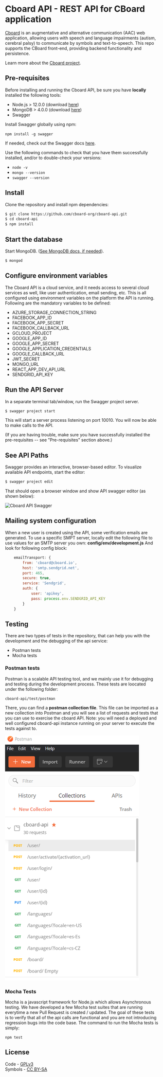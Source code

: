 # Cboard API - REST API for CBoard application

[Cboard](https://app.cboard.io/) is an augmentative and alternative communication (AAC) web application, allowing users with speech and language impairments (autism, cerebral palsy) to communicate by symbols and text-to-speech. This repo supports the CBoard front-end, providing backend functionality and persistence.

Learn more about the [Cboard project](https://github.com/cboard-org/cboard).

## Pre-requisites
Before installing and running the Cboard API, be sure you have **locally** installed the following tools:
* Node.js > 12.0.0 (download [here](https://nodejs.org/en/download/))
* MongoDB > 4.0.0 (download [here](https://docs.mongodb.com/manual/installation/))
* Swagger

Install Swagger globally using npm: 

`npm install -g swagger`

If needed, check out the Swagger docs [here](https://github.com/swagger-api/swagger-node/blob/master/docs/install.md).

Use the following commands to check that you have them successfully installed, and/or to double-check your versions:
* `node -v`
* `mongo --version`
* `swagger --version`

## Install
Clone the repository and install npm dependencies:
```bash
$ git clone https://github.com/cboard-org/cboard-api.git
$ cd cboard-api
$ npm install
```
## Start the database

Start MongoDB. ([See MongoDB docs, if needed](https://docs.mongodb.com/manual/tutorial/manage-mongodb-processes/)).

```bash
$ mongod
```

## Configure environment variables

The Cboard API is a cloud service, and it needs access to several cloud services as well, like user authentication, email sending, etc. This is all configured using environment variables on the platform the API is running. Following are the mandatory variables to be defined:

* AZURE_STORAGE_CONNECTION_STRING
* FACEBOOK_APP_ID
* FACEBOOK_APP_SECRET
* FACEBOOK_CALLBACK_URL
* GCLOUD_PROJECT
* GOOGLE_APP_ID
* GOOGLE_APP_SECRET
* GOOGLE_APPLICATION_CREDENTIALS
* GOOGLE_CALLBACK_URL
* JWT_SECRET
* MONGO_URL
* REACT_APP_DEV_API_URL
* SENDGRID_API_KEY

## Run the API Server

In a separate terminal tab/window, run the Swagger project server.

```bash
$ swagger project start
```

This will start a server process listening on port 10010. You will now be able to make calls to the API.

(If you are having trouble, make sure you have successfully installed the pre-requisites -- see "Pre-requisites" section above.)

## See API Paths

Swagger provides an interactive, browser-based editor. To visualize available API endpoints, start the editor:

```bash
$ swagger project edit
```
That should open a browser window and show API swagger editor (as shown below):

<img src='https://i.imgur.com/pt0eJVQ.png' width='600' alt='Cboard API Swagger'>

## Mailing system configuration
When a new user is created using the API, some verification emails are generated. To use a specific SMPT server, locally edit the following file to use values for an SMTP server you own:
**config/env/development.js**
And look for following config block:
```javascript
    emailTransport: {
        from: 'cboard@cboard.io',
        host: 'smtp.sendgrid.net',
        port: 465,
        secure: true,
        service: 'Sendgrid',
        auth: {
            user: 'apikey',
            pass: process.env.SENDGRID_API_KEY
        }
    }
```

## Testing 
There are two types of tests in the repository, that can help you with the development and the debugging of the api service: 

* Postman tests 
* Mocha tests

### Postman tests 
Postman is a scalable API testing tool, and we mainly use it for debugging and testing during the development process. These tests are loocated under the following folder: 
```
cboard-api/test/postman
```

There, you can find a **postman collection file**. This file can be imported as a new collection into Postman and you will see a list of requests and tests that you can use to exercise the cboard API.
Note: you will need a deployed and well configured cboard-api instance running on your server to execute the tests against to. 

![Cboard API Postman](public/images/postman.png)

### Mocha Tests
Mocha is a javascript framework for Node.js which allows Asynchronous testing. We have developed a few Mocha test suites that are running everytime a new Pull Request is created / updated. 
The goal of these tests is to verify that all of the api calls are functional and you are not introducing regression bugs into the code base. 
The command to run the Mocha tests is simply: 

```
npm test 
```

## License

Code - [GPLv3](https://github.com/shayc/cboard/blob/master/LICENSE)  
Symbols - [CC BY-SA](https://creativecommons.org/licenses/by-sa/2.0/uk/)
